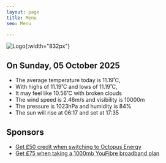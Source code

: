 ```yaml
---
layout: page
title: Menu
seo: Menu

---
```


![Logo](/images/logo.jpg){:width="832px"}

<!-- weather_marker starts -->
## On Sunday, 05 October 2025

- The average temperature today is 11.19˚C,
- With highs of 11.19˚C and lows of 11.19˚C,
- It may feel like 10.56˚C with broken clouds
- The wind speed is 2.46m/s and visibility is 10000m
- The pressure is 1023hPa and humidity is 84%
- The sun will rise at 06:17 and set at 17:35

<!-- weather_marker ends -->

## Sponsors

- [Get £50 credit when switching to Octopus Energy](https://bit.ly/3oD1nnS)
- [Get £75 when taking a 1000mb YouFibre broadband plan](https://aklam.io/91zWhU?)
